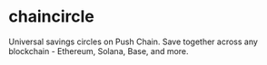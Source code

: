 # chaincircle
Universal savings circles on Push Chain. Save together across any blockchain - Ethereum, Solana, Base, and more. 
